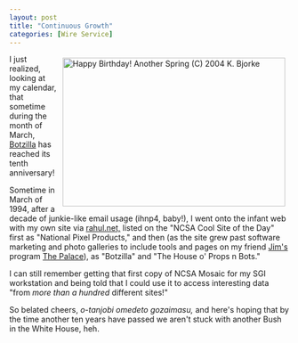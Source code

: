 ```yaml
---
layout: post
title: "Continuous Growth"
categories: [Wire Service]
---
```

<a href="/photo/journal/radiant.html"><img src="http://www.botzilla.com/bpix/radiant.jpg" width=400 height=267 border=0 hspace=8 vspace=6 align="right" title="Happy Birthday! Another Spring (C) 2004 K. Bjorke"></a>I just realized, looking at my calendar, that sometime during the month of March, <a href="http://www.botzilla.com/">Botzilla</a> has reached its tenth anniversary!

Sometime in March of 1994, after a decade of junkie-like email usage (ihnp4, baby!), I went onto the infant web with my own site via <a href="http://www.rahul.net/" target="linkframe">rahul.net,</a> listed on the "NCSA Cool Site of the Day" first as "National Pixel Products," and then (as the site grew past software marketing and photo galleries to include tools and pages on my friend <a href="http://www.jbum.com/" target="linkframe" rel="friend">Jim's</a> program <a href="http://www.thepalace.com/" target="linkframe">The Palace</a>), as "Botzilla" and "The House o' Props n Bots."

I can still remember getting that first copy of NCSA Mosaic for my SGI workstation and being told that I could use it to access interesting data "from <i>more than a hundred</i> different sites!"

So belated cheers, <i>o-tanjobi omedeto gozaimasu,</i> and here's hoping that by the time another ten years have passed we aren't stuck with another Bush in the White House, heh.

<!--more-->

